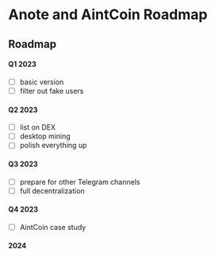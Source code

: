 # Anote and AintCoin Roadmap

## Roadmap

#### Q1 2023

- [ ] basic version
- [ ] filter out fake users

#### Q2 2023

- [ ] list on DEX
- [ ] desktop mining
- [ ] polish everything up

#### Q3 2023

- [ ] prepare for other Telegram channels
- [ ] full decentralization

#### Q4 2023

- [ ] AintCoin case study

#### 2024